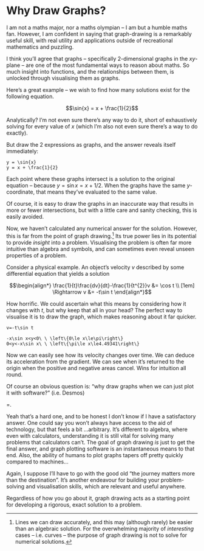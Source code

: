 # Why Draw Graphs?
<!-- #SQUARK live! dev!
| dest = scriptures/graph-drawing/why
| capt = Desmos in the mind
| index = scriptures / graph-drawing
| date = 2025 July 1
| update = 2025 September 14
-->

I am not a maths major, nor a maths olympian – I am but a humble maths fan. However, I am confident in saying that graph-drawing is a remarkably useful skill, with real utility and applications outside of recreational mathematics and puzzling.

I think you’ll agree that graphs – specifically 2-dimensional graphs in the $xy$-plane – are one of the most fundamental ways to reason about maths. So much insight into functions, and the relationships between them, is unlocked through visualising them as graphs.

Here’s a great example – we wish to find how many solutions exist for the following equation.

```math
\sin{x} = x + \frac{1}{2}
```

Analytically? I’m not even sure there’s any way to do it, short of exhaustively solving for every value of $x$ (which I’m also not even sure there’s a way to do exactly).

But draw the 2 expressions as graphs, and the answer reveals itself immediately:

```desmos
y = \sin{x}
y = x + \frac{1}{2}
```

Each point where these graphs intersect is a solution to the original equation – because $y = \sin{x} = x + 1/2$. When the graphs have the same $y$-coordinate, that means they’ve evaluated to the same value.

Of course, it is easy to draw the graphs in an inaccurate way that results in more or fewer intersections, but with a little care and sanity checking, this is easily avoided.

Now, we haven’t calculated any numerical answer for the solution. However, this is far from the point of graph drawing.[^answer] Its true power lies in its potential to provide *insight* into a problem. Visualising the problem is often far more intuitive than algebra and symbols, and can sometimes even reveal unseen properties of a problem.

[^answer]: Lines we can draw accurately, and this may (although rarely) be easier than an algebraic solution. For the overwhelming majority of *interesting* cases – i.e. curves – the purpose of graph drawing is not to solve for numerical solutions.

Consider a physical example. An object’s velocity $v$ described by some differential equation that yields a solution

```math
\begin{align*}
  \frac{1}{t}\frac{dv}{dt}-\frac{1}{t^{2}}v &= \cos t
  \\ [1em] \Rightarrow v &= -t\sin t
\end{align*}
```

How horrific. We could ascertain what this means by considering how it changes with $t$, but why keep that all in your head? The perfect way to visualise it is to draw the graph, which makes reasoning about it far quicker.

```desmos
v=-t\sin t

-x\sin x<y<0\ \ \left\{0\le x\le\pi\right\}
0<y<-x\sin x\ \ \left\{\pi\le x\le4.49341\right\}
```

Now we can easily see how its velocity changes over time. We can deduce its acceleration from the gradient. We can see when it’s returned to the origin when the positive and negative areas cancel. Wins for intuition all round.

Of course an obvious question is: “why draw graphs when we can just plot it with software?” (i.e. Desmos)

=.

Yeah that’s a hard one, and to be honest I don’t know if I have a satisfactory answer. One could say you won’t always have access to the aid of technology, but that feels a bit ...arbitrary. It’s different to algebra, where even with calculators, understanding it is still vital for solving many problems that calculators can’t. The goal of graph drawing *is* just to get the final answer, and graph plotting software is an instantaneous means to that end. Also, the ability of humans to plot graphs tapers off pretty quickly compared to machines...

Again, I suppose I’ll have to go with the good old “the journey matters more than the destination”. It’s another endeavour for building your problem-solving and visualisation skills, which are relevant and useful anywhere.

Regardless of how you go about it, graph drawing acts as a starting point for developing a rigorous, exact solution to a problem.

<!-- I should clarify throughout these scriptures “graph drawing” refers to the *skill* of sketching rough imitations of graphs by hand, without graphing software. By “rough imitation” I mean drawing a graph that has approximately the same shape as the exact graph, and preserves all of its important properties relevant to the context. -->
